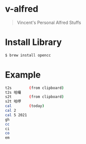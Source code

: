 # v-alfred
> Vincent's Personal Alfred Stuffs

# Install Library
```bash
$ brew install opencc
```

# Example
```bash
t2s        (from clipboard)
t2s 哈囉
s2t        (from clipboard)
s2t 哈啰
cal        (today)
cal 2
cal 5 2021
gh
cc
ci
co
em
```
